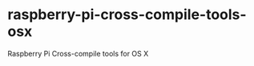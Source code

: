 raspberry-pi-cross-compile-tools-osx
====================================

Raspberry Pi Cross-compile tools for OS X
